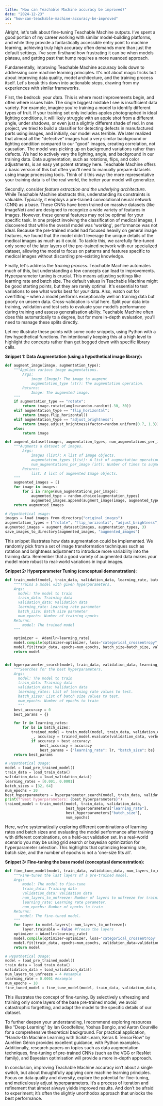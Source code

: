 ```yaml
---
title: "How can Teachable Machine accuracy be improved?"
date: "2024-12-23"
id: "how-can-teachable-machine-accuracy-be-improved"
---
```


Alright, let's talk about fine-tuning Teachable Machine outputs. I’ve spent a good portion of my career working with similar model-building platforms, and while they provide a fantastically accessible entry point to machine learning, achieving truly high accuracy often demands more than just the default settings. I’ve seen firsthand how frustrating it can be when models plateau, and getting past that hump requires a more nuanced approach.

Fundamentally, improving Teachable Machine accuracy boils down to addressing core machine learning principles. It's not about magic tricks but about improving data quality, model architecture, and the training process itself. Let's break this down into actionable steps, drawing from my experiences with similar frameworks.

First, the bedrock: your *data*. This is where most improvements begin, and often where issues hide. The single biggest mistake I see is insufficient data variety. For example, imagine you're training a model to identify different types of fruit. If your training set only includes apples photographed in ideal lighting conditions, it will likely struggle with an apple shot from a different angle, under shadows, or even just a slightly different shade of red. In one project, we tried to build a classifier for detecting defects in manufactured parts using images, and initially, our model was terrible. We later realized that almost all the "defective" images had a very similar background or lighting condition compared to our "good" images, creating correlation, not causation. The model was picking up on background variations rather than defects. We had to actively vary the lighting, angle, and background in our training data. Data augmentation, such as rotations, flips, and color adjustments, is an easy yet potent strategy here. Teachable Machine offers a basic version of this but often you'll need to manually prepare datasets using image processing tools. Think of it this way: the more representative your training data is of the real world, the better your model will generalize.

Secondly, consider *feature extraction and the underlying architecture*. While Teachable Machine abstracts this, understanding its constraints is valuable. Typically, it employs a pre-trained convolutional neural network (CNN) as a base. These CNNs have been trained on massive datasets (like ImageNet) and are designed to recognize a wide variety of features in images. However, these general features may not be optimal for your specific task. In one project involving the classification of medical images, I discovered that while the overall model was 'working', performance was not ideal. Because the pre-trained model had focused heavily on general image features, we found that the model didn't leverage the unique details of the medical images as much as it could. To tackle this, we carefully fine-tuned only some of the later layers of the pre-trained network with our specialized dataset, allowing the model to focus on patterns and features specific to medical images without discarding pre-existing knowledge.

Finally, let's address the *training process*. Teachable Machine automates much of this, but understanding a few concepts can lead to improvements. Hyperparameter tuning is crucial. This means adjusting settings like learning rate and batch size. The default values in Teachable Machine might be good starting points, but they are rarely optimal. It's essential to test variations to see what works best for *your* data. Also, watch out for overfitting – when a model performs exceptionally well on training data but poorly on unseen data. Cross-validation is vital here. Split your data into training, validation and test sets to evaluate your model’s performance during training and assess generalisation ability. Teachable Machine often does this automatically to a degree, but for more in-depth evaluation, you'll need to manage these splits directly.

Let me illustrate these points with some code snippets, using Python with a few hypothetical functions. I’m intentionally keeping this at a high level to highlight the concepts rather than get bogged down with specific library calls.

**Snippet 1: Data Augmentation (using a hypothetical image library):**

```python
def augment_image(image, augmentation_type):
    """Applies various image augmentations.
        Args:
            image (Image): The image to augment
            augmentation_type (str): The augmentation operation.
        Returns:
            Image: The augmented image.
    """
    if augmentation_type == "rotate":
        return image.rotate(angle=random.randint(-30, 30))
    elif augmentation_type == "flip_horizontal":
        return image.flip_horizontal()
    elif augmentation_type == "adjust_brightness":
        return image.adjust_brightness(factor=random.uniform(0.7, 1.3))
    else:
        return image

def augment_dataset(images, augmentation_types, num_augmentations_per_image):
    """Augments a dataset of images.
        Args:
            images (list): A list of Image objects.
            augmentation_types (list): A list of augmentation operations.
            num_augmentations_per_image (int): Number of times to augment each image.
        Returns:
            list: A list of augmented Image objects.
    """
    augmented_images = []
    for image in images:
        for i in range(num_augmentations_per_image):
            augmented_type = random.choice(augmentation_types)
            augmented_images.append(augment_image(image, augmented_type))
    return augmented_images

# Hypothetical usage:
images = load_images_from_directory("original_images")
augmentation_types = ["rotate", "flip_horizontal", "adjust_brightness"]
augmented_images = augment_dataset(images, augmentation_types, 3)
save_images_to_directory(augmented_images, "augmented_images")
```

This snippet illustrates how data augmentation could be implemented. We randomly pick from a set of image transformation techniques such as rotation and brightness adjustment to introduce more variability into the training data. Remember that a good variety of augmented data makes your model more robust to real-world variations in input images.

**Snippet 2: Hyperparameter Tuning (conceptual demonstration):**

```python
def train_model(model, train_data, validation_data, learning_rate, batch_size, num_epochs):
    """Trains a model with given hyperparameters.
    Args:
      model: The model to train
      train_data: Training data
      validation_data: Validation data
      learning_rate: Learning rate parameter
      batch_size: Batch size parameter
      num_epochs: Number of training epochs
    Returns:
        model: The trained model
    """

    optimizer =  Adam(lr=learning_rate)
    model.compile(optimizer=optimizer, loss="categorical_crossentropy", metrics=["accuracy"])
    model.fit(train_data, epochs=num_epochs, batch_size=batch_size, validation_data=validation_data)
    return model


def hyperparameter_search(model, train_data, validation_data, learning_rates, batch_sizes, num_epochs):
    """Searches for the best hyperparameters.
    Args:
      model: The model to train
      train_data: Training data
      validation_data: Validation data
      learning_rates: List of learning rate values to test.
      batch_sizes: List of batch size values to test.
      num_epochs: Number of epochs to train
      """
    best_accuracy = 0
    best_params = {}

    for lr in learning_rates:
        for bs in batch_sizes:
            trained_model = train_model(model, train_data, validation_data, lr, bs, num_epochs)
            _, accuracy = trained_model.evaluate(validation_data, verbose=0)
            if accuracy > best_accuracy:
                best_accuracy = accuracy
                best_params = {"learning_rate": lr, "batch_size": bs}
    return best_params

# Hypothetical Usage:
model = load_pre_trained_model()
train_data = load_train_data()
validation_data = load_validation_data()
learning_rates = [0.001, 0.0001]
batch_sizes = [32, 64]
num_epochs = 20
best_hyperparameters = hyperparameter_search(model, train_data, validation_data, learning_rates, batch_sizes, num_epochs)
print(f"Best hyperparameters: {best_hyperparameters}")
trained_model = train_model(model, train_data, validation_data,
                            best_hyperparameters["learning_rate"],
                            best_hyperparameters["batch_size"],
                            num_epochs)
```

Here, we're systematically exploring different combinations of learning rates and batch sizes and evaluating the model performance after training with different combinations, on a held-out validation set. In a real-world scenario you may be using grid search or bayesian optimization for hyperparameter selection. This highlights that optimizing learning rate, batch size, and the number of epochs is not a 'one-size fits all'.

**Snippet 3: Fine-tuning the base model (conceptual demonstration):**

```python
def fine_tune_model(model, train_data, validation_data, num_layers_to_unfreeze, learning_rate, num_epochs):
    """Fine-tunes the last layers of a pre-trained model.
    Args:
        model: The model to fine-tune
        train_data: Training data
        validation_data: Validation data
        num_layers_to_unfreeze: Number of layers to unfreeze for training.
        learning_rate: Learning rate parameter.
        num_epochs: Number of epochs to train
    Returns:
       model: The fine-tuned model.
    """
    for layer in model.layers[:-num_layers_to_unfreeze]:
        layer.trainable = False #freeze the layers
    optimizer = Adam(lr=learning_rate)
    model.compile(optimizer=optimizer, loss='categorical_crossentropy', metrics=['accuracy'])
    model.fit(train_data, epochs=num_epochs, validation_data=validation_data)
    return model

# Hypothetical Usage:
model = load_pre_trained_model()
train_data = load_train_data()
validation_data = load_validation_data()
num_layers_to_unfreeze = 4 #example
learning_rate = 0.0001 #example
num_epochs = 10
fine_tuned_model = fine_tune_model(model, train_data, validation_data, num_layers_to_unfreeze, learning_rate, num_epochs)
```
This illustrates the concept of fine-tuning. By selectively unfreezing and training only some layers of the base pre-trained model, we avoid catastrophic forgetting, and adapt the model to the specific details of our dataset.

To further deepen your understanding, I recommend exploring resources like "Deep Learning" by Ian Goodfellow, Yoshua Bengio, and Aaron Courville for a comprehensive theoretical background. For practical application, "Hands-On Machine Learning with Scikit-Learn, Keras & TensorFlow" by Aurélien Géron provides excellent guidance, with Python examples. Additionally, research papers on topics such as data augmentation techniques, fine-tuning of pre-trained CNNs (such as the VGG or ResNet family), and Bayesian optimisation will provide a more in-depth approach.

In conclusion, improving Teachable Machine accuracy isn’t about a single switch, but about thoughtfully applying core machine learning principles. Focus on data quality and diversity, explore the potential for fine-tuning, and meticulously adjust hyperparameters. It’s a process of iteration and refinement that almost always yields improved results. And don’t be afraid to experiment; it’s often the slightly unorthodox approach that unlocks the best performance.
